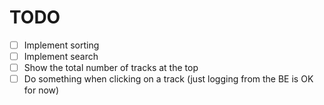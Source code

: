 # TODO

- [ ] Implement sorting
- [ ] Implement search
- [ ] Show the total number of tracks at the top
- [ ] Do something when clicking on a track (just logging from the BE is OK for now)
